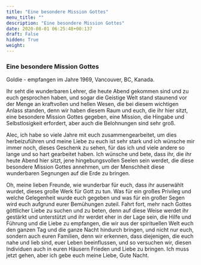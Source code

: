 ```yaml
---
title: "Eine besondere Mission Gottes"
menu_title: ""
description: "Eine besondere Mission Gottes"
date: 2020-08-01 06:25:48+00:137
draft: False
hidden: True
weight:
---
```

### Eine besondere Mission Gottes

Goldie - empfangen im Jahre 1969, Vancouver, BC, Kanada.

Ihr seht die wunderbaren Lehrer, die heute Abend gekommen sind und zu euch gesprochen haben, und sogar die Geistige Welt stand staunend vor der Menge an kraftvollen und hellen Wesen, die bei diesem wichtigen Anlass standen, denn wir haben diesem Raum und euch, die ihr hier sitzt, eine besondere Mission Gottes gegeben, eine Mission, die Hingabe und Selbstlosigkeit erfordert, aber auch die Belohnungen sind sehr groß.

Alec, ich habe so viele Jahre mit euch zusammengearbeitet, um dies herbeizuführen und meine Liebe zu euch ist sehr stark und ich wünsche mir immer noch, dieses Geschenk zu sehen, für das ich und viele andere so lange und so hart gearbeitet haben. Ich wünsche und bete, dass ihr, die ihr heute Abend hier sitzt, jene hingebungsvollen Seelen sein werdet, die diese besondere Mission Gottes annehmen, um der Menschheit diese wunderbaren Segnungen auf die Erde zu bringen.

Oh, meine lieben Freunde, wie wunderbar für euch, dass ihr auserwählt wurdet, dieses große Werk für Gott zu tun. Was für ein großes Privileg und welche Gelegenheit wurde euch gegeben und was für ein großer Segen wird euch aufgrund eurer Bemühungen zuteil. Fahrt fort, mehr nach Gottes göttlicher Liebe zu suchen und zu beten, denn auf diese Weise werdet ihr gestärkt und unterstützt und ihr werdet eher in der Lage sein, die Hilfe und Führung und die Liebe zu empfangen, die wir aus der spirituellen Welt euch den ganzen Tag und die ganze Nacht hindurch bringen, und nicht nur euch, sondern auch euren Familien, denn wir erkennen, dass diejenigen, die euch nahe und lieb sind, euer Leben beeinflussen, und so versuchen wir, diesen Individuen auch in euren Häusern Frieden und Liebe zu bringen. Ich muss jetzt gehen, aber ich gebe euch meine Liebe, Gute Nacht.
